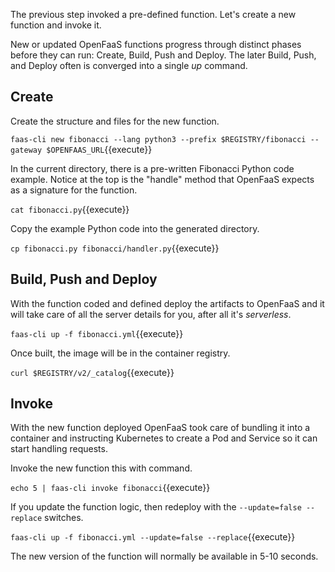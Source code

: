 The previous step invoked a pre-defined function. Let's create a new function and invoke it.

New or updated OpenFaaS functions progress through distinct phases before they can run: Create, Build, Push and Deploy. The later Build, Push, and Deploy often is converged into a single _up_ command.

## Create ##

Create the structure and files for the new function.

`faas-cli new fibonacci --lang python3 --prefix $REGISTRY/fibonacci --gateway $OPENFAAS_URL`{{execute}}

In the current directory, there is a pre-written Fibonacci Python code example. Notice at the top is the "handle" method that OpenFaaS expects as a signature for the function.

`cat fibonacci.py`{{execute}}

Copy the example Python code into the generated directory.

`cp fibonacci.py fibonacci/handler.py`{{execute}}

## Build, Push and Deploy ##

With the function coded and defined deploy the artifacts to OpenFaaS and it will take care of all the server details for you, after all it's _serverless_.

`faas-cli up -f fibonacci.yml`{{execute}}

Once built, the image will be in the container registry.

`curl $REGISTRY/v2/_catalog`{{execute}}

## Invoke ##

With the new function deployed OpenFaaS took care of bundling it into a container and instructing Kubernetes to create a Pod and Service so it can start handling requests.

Invoke the new function this with command.

`echo 5 | faas-cli invoke fibonacci`{{execute}}

If you update the function logic, then redeploy with the `--update=false --replace` switches.

`faas-cli up -f fibonacci.yml --update=false --replace`{{execute}}

The new version of the function will normally be available in 5-10 seconds.
